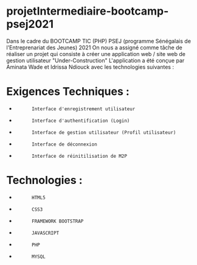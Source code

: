 # projetIntermediaire-bootcamp-psej2021

Dans le cadre du BOOTCAMP TIC (PHP) PSEJ (programme Sénégalais de l'Entreprenariat des Jeunes) 2021
On nous a assigné comme tâche de réaliser un projet qui consiste à créer une application web / site web
de gestion utilisateur "Under-Construction"
L'application a été conçue par Aminata Wade et Idrissa Ndiouck avec les technologies suivantes :
 
  
# Exigences Techniques :
 -           Interface d'enregistrement utilisateur
 -           Interface d'authentification (Login)
 -           Interface de gestion utilisateur (Profil utilisateur)
 -           Interface de déconnexion
 -           Interface de réinitilisation de M2P

# Technologies :
 -           HTML5
 -           CSS3
 -           FRAMEWORK BOOTSTRAP
 -           JAVASCRIPT
 -           PHP
 -           MYSQL   
 
 
